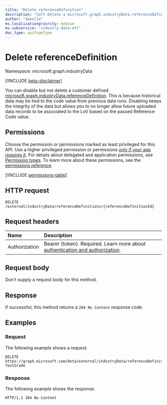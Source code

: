 ```yaml
---
title: "Delete referenceDefinition"
description: "Soft Delete a microsoft.graph.industryData.referenceDefinition object."
author: "dakelle"
ms.localizationpriority: medium
ms.subservice: "industry-data-etl"
doc_type: apiPageType
---
```


# Delete referenceDefinition

Namespace: microsoft.graph.industryData

[!INCLUDE [beta-disclaimer](../../includes/beta-disclaimer.md)]

You can disable but not delete a customer defined [microsoft.graph.industryData.referenceDefinition](../resources/industrydata-referencedefinition.md). This is because historical data may be tied to the code value from previous data runs. Disabling keeps the integrity of the data but allows you to no longer allow future uploaded data records to be associated to the LoV based on the passed Reference Code value.

## Permissions

Choose the permission or permissions marked as least privileged for this API. Use a higher privileged permission or permissions [only if your app requires it](/graph/permissions-overview#best-practices-for-using-microsoft-graph-permissions). For details about delegated and application permissions, see [Permission types](/graph/permissions-overview#permission-types). To learn more about these permissions, see the [permissions reference](/graph/permissions-reference).

<!-- {
  "blockType": "permissions",
  "name": "industrydata-referencedefinition-delete-permissions"
}
-->
[!INCLUDE [permissions-table](../includes/permissions/industrydata-referencedefinition-delete-permissions.md)]

## HTTP request

<!-- {
  "blockType": "ignored"
}
-->
``` http
DELETE /external/industryData/referenceDefinitions/{referenceDefinitionId}
```

## Request headers

|Name|Description|
|:---|:---|
|Authorization|Bearer {token}. Required. Learn more about [authentication and authorization](/graph/auth/auth-concepts).|

## Request body

Don't supply a request body for this method.

## Response

If successful, this method returns a `204 No Content` response code.

## Examples

### Request

The following example shows a request.
<!-- {
  "blockType": "request",
  "name": "delete_referencedefinition"
}
-->
``` http
DELETE https://graph.microsoft.com/beta/external/industryData/referenceDefinitions/RefAcademicSubject-TestGrade
```


### Response

The following example shows the response.
<!-- {
  "blockType": "response",
  "truncated": true
}
-->

``` http
HTTP/1.1 204 No Content
```

